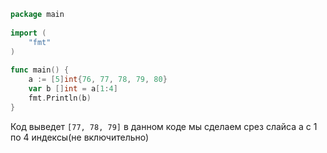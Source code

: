 ```go
package main
 
import (
    "fmt"
)
 
func main() {
    a := [5]int{76, 77, 78, 79, 80}
    var b []int = a[1:4]
    fmt.Println(b)
}

```
Код выведет `[77, 78, 79]` в данном коде мы сделаем срез слайса a с 1 по 4 индексы(не включительно)
